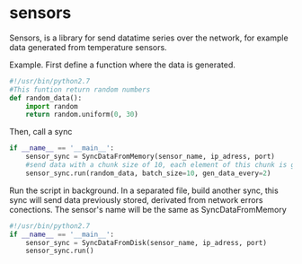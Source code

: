 # sensors
Sensors, is a library for send datatime series over the network, for example data generated from temperature sensors.

Example.
First define a function where the data is generated.
```python
#!/usr/bin/python2.7
#This funtion return random numbers
def random_data():
    import random
    return random.uniform(0, 30)
```
Then, call a sync
```python
if __name__ == '__main__':
    sensor_sync = SyncDataFromMemory(sensor_name, ip_adress, port)
    #send data with a chunk size of 10, each element of this chunk is generated every 2 seconds.
    sensor_sync.run(random_data, batch_size=10, gen_data_every=2)
```
Run the script in background.
In a separated file, build another sync, this sync will send data previously stored, derivated from network errors conections. The sensor's name will be the same as SyncDataFromMemory

```python
#!/usr/bin/python2.7
if __name__ == '__main__':
    sensor_sync = SyncDataFromDisk(sensor_name, ip_adress, port)
    sensor_sync.run()
```

